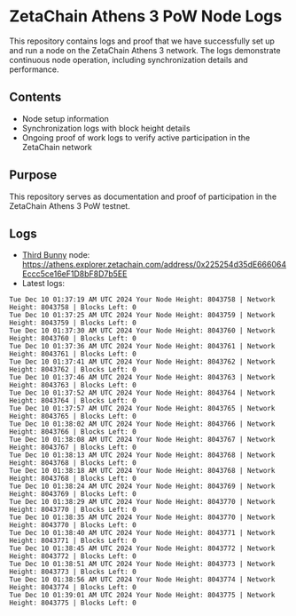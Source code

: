 # ZetaChain Athens 3 PoW Node Logs
This repository contains logs and proof that we have successfully set up and run a node on the ZetaChain Athens 3 network. The logs demonstrate continuous node operation, including synchronization details and performance.

## Contents
- Node setup information
- Synchronization logs with block height details
- Ongoing proof of work logs to verify active participation in the ZetaChain network

## Purpose
This repository serves as documentation and proof of participation in the ZetaChain Athens 3 PoW testnet.

## Logs

- [Third Bunny](https://thirdbunny.xyz/) node: https://athens.explorer.zetachain.com/address/0x225254d35dE666064Eccc5ce16eF1D8bF8D7b5EE
- Latest logs:
```
Tue Dec 10 01:37:19 AM UTC 2024 Your Node Height: 8043758 | Network Height: 8043758 | Blocks Left: 0
Tue Dec 10 01:37:25 AM UTC 2024 Your Node Height: 8043759 | Network Height: 8043759 | Blocks Left: 0
Tue Dec 10 01:37:30 AM UTC 2024 Your Node Height: 8043760 | Network Height: 8043760 | Blocks Left: 0
Tue Dec 10 01:37:36 AM UTC 2024 Your Node Height: 8043761 | Network Height: 8043761 | Blocks Left: 0
Tue Dec 10 01:37:41 AM UTC 2024 Your Node Height: 8043762 | Network Height: 8043762 | Blocks Left: 0
Tue Dec 10 01:37:46 AM UTC 2024 Your Node Height: 8043763 | Network Height: 8043763 | Blocks Left: 0
Tue Dec 10 01:37:52 AM UTC 2024 Your Node Height: 8043764 | Network Height: 8043764 | Blocks Left: 0
Tue Dec 10 01:37:57 AM UTC 2024 Your Node Height: 8043765 | Network Height: 8043765 | Blocks Left: 0
Tue Dec 10 01:38:02 AM UTC 2024 Your Node Height: 8043766 | Network Height: 8043766 | Blocks Left: 0
Tue Dec 10 01:38:08 AM UTC 2024 Your Node Height: 8043767 | Network Height: 8043767 | Blocks Left: 0
Tue Dec 10 01:38:13 AM UTC 2024 Your Node Height: 8043768 | Network Height: 8043768 | Blocks Left: 0
Tue Dec 10 01:38:18 AM UTC 2024 Your Node Height: 8043768 | Network Height: 8043768 | Blocks Left: 0
Tue Dec 10 01:38:24 AM UTC 2024 Your Node Height: 8043769 | Network Height: 8043769 | Blocks Left: 0
Tue Dec 10 01:38:29 AM UTC 2024 Your Node Height: 8043770 | Network Height: 8043770 | Blocks Left: 0
Tue Dec 10 01:38:35 AM UTC 2024 Your Node Height: 8043770 | Network Height: 8043770 | Blocks Left: 0
Tue Dec 10 01:38:40 AM UTC 2024 Your Node Height: 8043771 | Network Height: 8043771 | Blocks Left: 0
Tue Dec 10 01:38:45 AM UTC 2024 Your Node Height: 8043772 | Network Height: 8043772 | Blocks Left: 0
Tue Dec 10 01:38:51 AM UTC 2024 Your Node Height: 8043773 | Network Height: 8043773 | Blocks Left: 0
Tue Dec 10 01:38:56 AM UTC 2024 Your Node Height: 8043774 | Network Height: 8043774 | Blocks Left: 0
Tue Dec 10 01:39:01 AM UTC 2024 Your Node Height: 8043775 | Network Height: 8043775 | Blocks Left: 0
```
